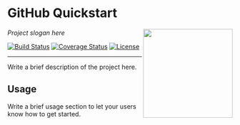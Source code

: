 # GitHub Quickstart

<img src="https://rawgit.com/Anthbs/GithubTest/master/logo.svg" align="right" width="200" height="200"/>

_Project slogan here_

[![Build Status](http://img.shields.io/travis/Anthbs/GithubTest.svg?style=flat)](https://travis-ci.org/Anthbs/GithubTest)
[![Coverage Status](http://img.shields.io/coveralls/Anthbs/GithubTest.svg?style=flat)](https://coveralls.io/r/Anthbs/GithubTest)
[![License](http://img.shields.io/badge/license-MIT-blue.svg?style=flat)](http://choosealicense.com/licenses/mit/)

--------------------------------------------------------------------------------

Write a brief description of the project here.


## Usage

Write a brief usage section to let your users know how to get started.
